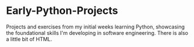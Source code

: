 # Early-Python-Projects
Projects and exercises from my initial weeks learning Python, showcasing the foundational skills I'm developing in software engineering.  There is also a little bit of HTML.  

